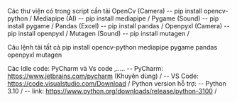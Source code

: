 Các thư viện có trong script cần tải
OpenCv (Camera)      -- pip install opencv-python / 
Mediapipe (AI)       -- pip install mediapipe / 
Pygame (Sound)       -- pip install pygame / 
Pandas (Excel)       -- pip install pandas / 
Openpyxl (Camera)    -- pip install openpyxl / 
Mutagen (Sound)      -- pip install mutagen / 

Câu lệnh tải tất cả
pip install opencv-python mediapipe pygame pandas openpyxl mutagen

Các Idle code: PyCharm và Vs code ,.....
-- PyCharm: https://www.jetbrains.com/pycharm (Khuyên dùng) / 
-- VS Code: https://code.visualstudio.com/Download / 
Python version hỗ trợ:
-- Python 3.10 / 
-- link: https://www.python.org/downloads/release/python-3100 / 
